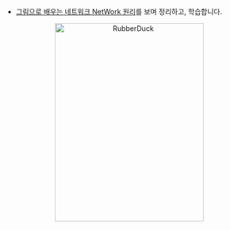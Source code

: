 - [그림으로 배우는 네트워크 NetWork 원리](https://www.yes24.com/Product/Goods/88244509)를 보며 정리하고, 학습합니다.
<div align = "center">
<img src="https://github.com/yeb0/CS_MEMO/assets/119172260/28586f13-b008-4131-859c-c559b14cfe6a" width="300px" height="400px" title="px(픽셀) 크기 설정" alt="RubberDuck"></img><br/>
</div>
